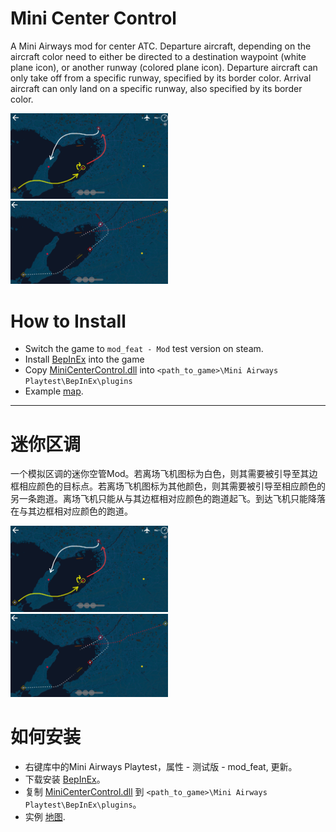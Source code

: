 # Mini Center Control

A Mini Airways mod for center ATC. Departure aircraft, depending on the aircraft color need to either be directed to a destination waypoint (white plane icon), or another runway (colored plane icon). Departure aircraft can only take off from a specific runway, specified by its border color. Arrival aircraft can only land on a specific runway, also specified by its border color. 

<img src="ui1.png" width=50% height=50%>

<img src="ui2.png" width=50% height=50%>

# How to Install

- Switch the game to `mod_feat - Mod` test version on steam.
- Install [BepInEx](https://docs.bepinex.dev/articles/user_guide/installation/index.html) into the game
- Copy [MiniCenterControl.dll](https://github.com/ericpzh/MiniCenterControl/blob/main/bin/Debug/netstandard2.1/MiniCenterControl.dll) into `<path_to_game>\Mini Airways Playtest\BepInEx\plugins`
- Example [map](https://github.com/ericpzh/MiniCenterControl/blob/main/Osaka.cm1).

***

# 迷你区调

一个模拟区调的迷你空管Mod。若离场飞机图标为白色，则其需要被引导至其边框相应颜色的目标点。若离场飞机图标为其他颜色，则其需要被引导至相应颜色的另一条跑道。离场飞机只能从与其边框相对应颜色的跑道起飞。到达飞机只能降落在与其边框相对应颜色的跑道。

<img src="ui1.png" width=50% height=50%>

<img src="ui2.png" width=50% height=50%>

# 如何安装

- 右键库中的Mini Airways Playtest，属性 - 测试版 - mod_feat, 更新。
- 下载安装 [BepInEx](https://docs.bepinex.dev/articles/user_guide/installation/index.html)。
- 复制 [MiniCenterControl.dll](https://github.com/ericpzh/MiniCenterControl/blob/main/bin/Debug/netstandard2.1/MiniCenterControl.dll) 到 `<path_to_game>\Mini Airways Playtest\BepInEx\plugins`。
- 实例 [地图](https://github.com/ericpzh/MiniCenterControl/blob/main/Osaka.cm1).
